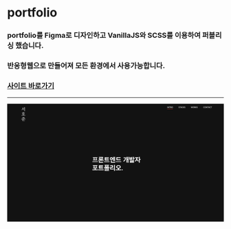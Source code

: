 # portfolio


### portfolio를 Figma로 디자인하고 VanillaJS와 SCSS를 이용하여 퍼블리싱 했습니다. 
### 반응형웹으로 만들어져 모든 환경에서 사용가능합니다.

### [사이트 바로가기](https://tjghwns93.github.io/portfolio/)

----

![portfolio](https://github.com/tjghwns93/images/blob/main/por.png?raw=true)
